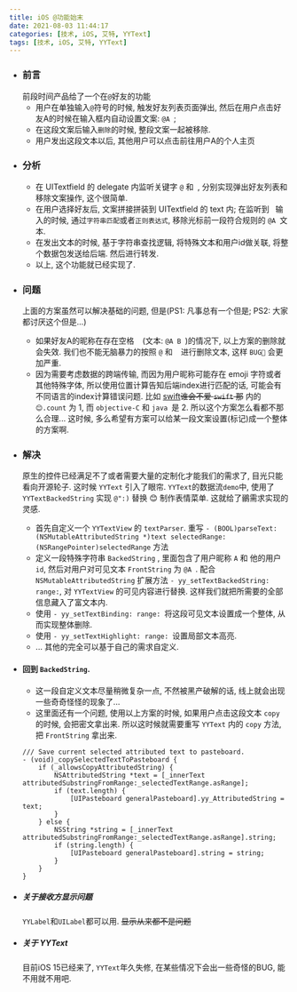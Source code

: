 ```yaml
---
title: iOS @功能始末
date: 2021-08-03 11:44:17
categories: [技术, iOS, 艾特, YYText]
tags: [技术, iOS, 艾特, YYText]
---
```


- ### 前言
    前段时间产品给了一个在`@`好友的功能
    - 用户在单独输入`@`符号的时候, 触发好友列表页面弹出, 然后在用户点击好友A的时候在输入框内自动设置文案: `@A `; 
    - 在这段文案后输入`删除`的时候, 整段文案一起被移除.
    - 用户发出这段文本以后, 其他用户可以点击前往用户A的个人主页
<!-- more -->
- ### 分析
    - 在 UITextfield 的 delegate 内监听关键字 `@` 和` `, 分别实现弹出好友列表和移除文案操作, 这个很简单.
    - 在用户选择好友后, 文案拼接拼装到 UITextfield 的 text 内; 在监听到 ` `输入的时候, 通过`字符串匹配`或者`正则表达式`, 移除光标前一段符合规则的 `@A `文本.
    - 在发出文本的时候, 基于字符串查找逻辑, 将特殊文本和用户id做关联, 将整个数据包发送给后端. 然后进行转发.
    - 以上, 这个功能就已经实现了. 
- ### 问题
    上面的方案虽然可以解决基础的问题, 但是(PS1: 凡事总有一个但是; PS2: 大家都讨厌这个但是...)
    - 如果好友A的昵称在存在空格 ` ` (文本: `@A B `)的情况下, 以上方案的删除就会失效. 我们也不能无脑暴力的按照 `@` 和 ` ` 进行删除文本, 这样 `BUG🐛` 会更加严重.
    - 因为需要考虑数据的跨端传输, 而因为用户昵称可能存在 emoji 字符或者其他特殊字体, 所以使用位置计算告知后端index进行匹配的话, 可能会有不同语言的index计算错误问题. 比如 [swift](https://swift.org)~~谁会不爱 `swift` 那~~ 内的 `😊.count` 为 1, 而 `objective-C` 和 `java `是 2. 所以这个方案怎么看都不那么合理...
    这时候, 多么希望有方案可以给某一段文案设置(标记)成一个整体的方案啊.
- ### 解决
    原生的控件已经满足不了或者需要大量的定制化才能我们的需求了, 目光只能看向开源轮子. 这时候 `YYText` 引入了眼帘.
    `YYText`的数据流`demo`中, 使用了 `YYTextBackedString` 实现 `@":)` 替换 😊 制作表情菜单. 这就给了鶸需求实现的灵感.
    - 首先自定义一个 `YYTextView` 的 `textParser`. 重写 `- (BOOL)parseText:(NSMutableAttributedString *)text selectedRange:(NSRangePointer)selectedRange` 方法
    - 定义一段特殊字符串 `BackedString` , 里面包含了用户昵称 `A` 和 他的用户 `id`, 然后对用户对可见文本 `FrontString` 为 `@A `. 配合 `NSMutableAttributedString` 扩展方法 `- yy_setTextBackedString: range:`, 对 `YYTextView` 的可见内容进行替换. 这样我们就把所需要的全部信息藏入了富文本内. 
    - 使用 `- yy_setTextBinding: range: `将这段可见文本设置成一个整体, 从而实现整体删除.
    - 使用 `- yy_setTextHighlight: range: `设置局部文本高亮.
    - ... 其他的完全可以基于自己的需求自定义.

- #### 回到 `BackedString`.
    - 这一段自定义文本尽量稍微复杂一点, 不然被黑产破解的话, 线上就会出现一些奇奇怪怪的现象了...
    - 这里面还有一个问题, 使用以上方案的时候, 如果用户点击这段文本 `copy` 的时候, 会把密文拿出来. 所以这时候就需要重写 `YYText` 内的 `copy` 方法, 把 `FrontString` 拿出来.
    ```
    /// Save current selected attributed text to pasteboard.
    - (void)_copySelectedTextToPasteboard {
        if (_allowsCopyAttributedString) {
            NSAttributedString *text = [_innerText attributedSubstringFromRange:_selectedTextRange.asRange];
            if (text.length) {
                [UIPasteboard generalPasteboard].yy_AttributedString = text;
            }
        } else {
            NSString *string = [_innerText attributedSubstringFromRange:_selectedTextRange.asRange].string;
            if (string.length) {
                [UIPasteboard generalPasteboard].string = string;
            }
        }
    }
    ```
- ##### 关于接收方显示问题 
    `YYLabel`和`UILabel`都可以用. ~~显示从来都不是问题~~ 
- ##### 关于 YYText
    目前iOS 15已经来了, `YYText`年久失修, 在某些情况下会出一些奇怪的BUG, 能不用就不用吧. 
